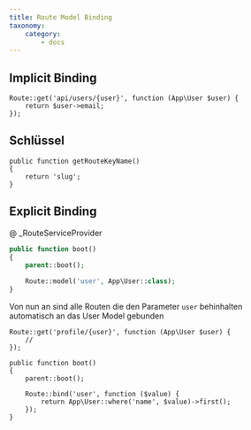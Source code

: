 ```yaml
---
title: Route Model Binding
taxonomy:
    category:
        - docs
---
```


## Implicit Binding

```
Route::get('api/users/{user}', function (App\User $user) {
    return $user->email;
});
```

## Schlüssel

```
public function getRouteKeyName()
{
    return 'slug';
}
```

## Explicit Binding

@ _RouteServiceProvider

```php
public function boot()
{
    parent::boot();

    Route::model('user', App\User::class);
}
```

Von nun an sind alle Routen die den Parameter `user` behinhalten automatisch an das User Model gebunden
```
Route::get('profile/{user}', function (App\User $user) {
    //
});
```

```
public function boot()
{
    parent::boot();

    Route::bind('user', function ($value) {
        return App\User::where('name', $value)->first();
    });
}
```